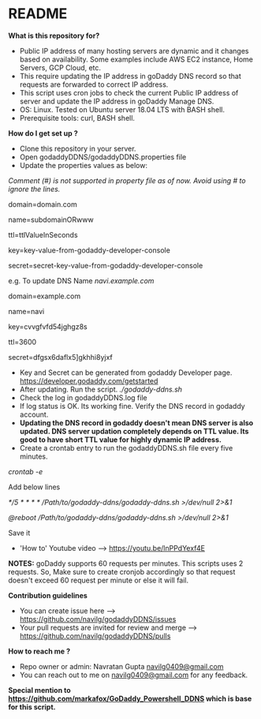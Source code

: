 # README #


**What is this repository for?**

* Public IP address of many hosting servers are dynamic and it changes based on availability. Some examples include AWS EC2 instance, Home Servers, GCP Cloud, etc.
* This require updating the IP address in goDaddy DNS record so that requests are forwarded to correct IP address.
* This script uses cron jobs to check the current Public IP address of server and update the IP address in goDaddy Manage DNS.
* OS: Linux. Tested on Ubuntu server 18.04 LTS with BASH shell.
* Prerequisite tools: curl, BASH shell.

**How do I get set up ?**

* Clone this repository in your server.
* Open godaddyDDNS/godaddyDDNS.properties file
* Update the properties values as below:

*Comment (#) is not supported in property file as of now. Avoid using # to ignore the lines.*

domain=domain.com

name=subdomainORwww

ttl=ttlValueInSeconds

key=key-value-from-godaddy-developer-console

secret=secret-key-value-from-godaddy-developer-console


e.g. To update DNS Name *navi.example.com*

domain=example.com

name=navi

key=cvvgfvfd54jghgz8s

ttl=3600

secret=dfgsx6daflx5]gkhhi8yjxf

* Key and Secret can be generated from godaddy Developer page. https://developer.godaddy.com/getstarted
* After updating. Run the script.
*./godaddy-ddns.sh*
* Check the log in godaddyDDNS.log file
* If log status is OK. Its working fine. Verify the DNS record in godaddy account.
* **Updating the DNS record in godaddy doesn't mean DNS server is also updated. DNS server updation completely depends on TTL value. Its good to have short TTL value for highly dynamic IP address.**
* Create a crontab entry to run the godaddyDDNS.sh file every five minutes.

*crontab -e*

Add below lines

*\*/5 * * * * /Path/to/godaddy-ddns/godaddy-ddns.sh >/dev/null 2>&1*

*@reboot /Path/to/godaddy-ddns/godaddy-ddns.sh >/dev/null 2>&1*

Save it

* 'How to' Youtube video --> https://youtu.be/lnPPdYexf4E

**NOTES:**
goDaddy supports 60 requests per minutes. This scripts uses 2 requests. So, Make sure to create cronjob accordingly so that request doesn't exceed 60 request per minute or else it will fail.


**Contribution guidelines**

* You can create issue here --> https://github.com/navilg/godaddyDDNS/issues
* Your pull requests are invited for review and merge --> https://github.com/navilg/godaddyDDNS/pulls

**How to reach me ?**

* Repo owner or admin: Navratan Gupta <navilg0409@gmail.com>
* You can reach out to me on navilg0409@gmail.com for any feedback.

**Special mention to https://github.com/markafox/GoDaddy_Powershell_DDNS which is base for this script.**
